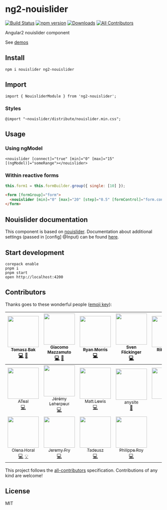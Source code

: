 # ng2-nouislider

[![Build Status](https://travis-ci.org/tb/ng2-nouislider.svg?branch=master)](https://travis-ci.org/tb/ng2-nouislider)
[![npm version](https://badge.fury.io/js/ng2-nouislider.svg)](http://badge.fury.io/js/ng2-nouislider)
[![Downloads](http://img.shields.io/npm/dm/ng2-nouislider.svg)](https://npmjs.org/package/ng2-nouislider)
[![All Contributors](https://img.shields.io/badge/all_contributors-18-orange.svg?style=flat-square)](#contributors)

Angular2 nouislider component

See [demos](http://tb.github.io/ng2-nouislider/)

## Install

    npm i nouislider ng2-nouislider

## Import

    import { NouisliderModule } from 'ng2-nouislider';

### Styles

    @import "~nouislider/distribute/nouislider.min.css";

## Usage

### Using ngModel

    <nouislider [connect]="true" [min]="0" [max]="15" [(ngModel)]="someRange"></nouislider>

### Within reactive forms

```js
this.form1 = this.formBuilder.group({ single: [10] });
```

```html
<form [formGroup]="form">
  <nouislider [min]="0" [max]="20" [step]="0.5" [formControl]="form.controls.single"></nouislider>
</form>
```

## Nouislider documentation

This component is based on [nouislider](https://refreshless.com/nouislider/). Documentation about additional settings (passed in [config] @Input) can be found [here](https://refreshless.com/nouislider/slider-options/).

## Start development

    corepack enable
    pnpm i
    pnpm start
    open http://localhost:4200

## Contributors

Thanks goes to these wonderful people ([emoji key](https://github.com/kentcdodds/all-contributors#emoji-key)):

<!-- ALL-CONTRIBUTORS-LIST:START - Do not remove or modify this section -->

|   [<img src="https://avatars2.githubusercontent.com/u/71683?v=4" width="100px;"/><br /><sub>Tomasz Bak</sub>](http://twitter.com/tomaszbak)<br />[💻](https://github.com/tb/ng2-nouislider/commits?author=tb 'Code') [👀](#review-tb 'Reviewed Pull Requests')    | [<img src="https://avatars2.githubusercontent.com/u/18688794?v=4" width="100px;"/><br /><sub>Giacomo Mazzamuto</sub>](https://github.com/gmazzamuto)<br />[💻](https://github.com/tb/ng2-nouislider/commits?author=gmazzamuto 'Code') [👀](#review-gmazzamuto 'Reviewed Pull Requests') | [<img src="https://avatars3.githubusercontent.com/u/7102450?v=4" width="100px;"/><br /><sub>Ryan Morris</sub>](https://github.com/ryan-morris)<br />[💻](https://github.com/tb/ng2-nouislider/commits?author=ryan-morris 'Code') | [<img src="https://avatars2.githubusercontent.com/u/2569015?v=4" width="100px;"/><br /><sub>Sven Flickinger</sub>](https://github.com/naeramarth7)<br />[💻](https://github.com/tb/ng2-nouislider/commits?author=naeramarth7 'Code') | [<img src="https://avatars0.githubusercontent.com/u/8615481?v=4" width="100px;"/><br /><sub>Riku Kallio</sub>](https://github.com/RichieRock)<br />[💻](https://github.com/tb/ng2-nouislider/commits?author=RichieRock 'Code') |   [<img src="https://avatars3.githubusercontent.com/u/5350861?v=4" width="100px;"/><br /><sub>John Pinkster</sub>](https://github.com/jpinkster)<br />[💻](https://github.com/tb/ng2-nouislider/commits?author=jpinkster 'Code')    |   [<img src="https://avatars1.githubusercontent.com/u/477298?v=4" width="100px;"/><br /><sub>Oleg Romanovskyi</sub>](https://olg.io/)<br />[💻](https://github.com/tb/ng2-nouislider/commits?author=shedar 'Code')   |
| :---------------------------------------------------------------------------------------------------------------------------------------------------------------------------------------------------------------------------------------------------------------: | :-------------------------------------------------------------------------------------------------------------------------------------------------------------------------------------------------------------------------------------------------------------------------------------: | :------------------------------------------------------------------------------------------------------------------------------------------------------------------------------------------------------------------------------: | :----------------------------------------------------------------------------------------------------------------------------------------------------------------------------------------------------------------------------------: | :----------------------------------------------------------------------------------------------------------------------------------------------------------------------------------------------------------------------------: | :---------------------------------------------------------------------------------------------------------------------------------------------------------------------------------------------------------------------------------: | :------------------------------------------------------------------------------------------------------------------------------------------------------------------------------------------------------------------: |
|                          [<img src="https://avatars1.githubusercontent.com/u/5629145?v=4" width="100px;"/><br /><sub>ATeal</sub>](http://www.alexrteal.com)<br />[💻](https://github.com/tb/ng2-nouislider/commits?author=ATeal 'Code')                           |                            [<img src="https://avatars1.githubusercontent.com/u/2158235?v=4" width="100px;"/><br /><sub>Jérémy Leherpeur</sub>](https://github.com/amenophis)<br />[💻](https://github.com/tb/ng2-nouislider/commits?author=amenophis 'Code')                            |      [<img src="https://avatars1.githubusercontent.com/u/6425649?v=4" width="100px;"/><br /><sub>Matt Lewis</sub>](https://mattlewis.me/)<br />[💻](https://github.com/tb/ng2-nouislider/commits?author=mattlewis92 'Code')      |    [<img src="https://avatars1.githubusercontent.com/u/5819263?v=4" width="100px;"/><br /><sub>anysite</sub>](https://github.com/anysite)<br />[📖](https://github.com/tb/ng2-nouislider/commits?author=anysite 'Documentation')     |          [<img src="https://avatars1.githubusercontent.com/u/3389712?v=4" width="100px;"/><br /><sub>flmg</sub>](https://github.com/flmg)<br />[💻](https://github.com/tb/ng2-nouislider/commits?author=flmg 'Code')           | [<img src="https://avatars2.githubusercontent.com/u/8425921?v=4" width="100px;"/><br /><sub>SirWojtek</sub>](https://github.com/SirWojtek)<br />[📖](https://github.com/tb/ng2-nouislider/commits?author=SirWojtek 'Documentation') | [<img src="https://avatars1.githubusercontent.com/u/596580?v=4" width="100px;"/><br /><sub>Rubén Trujillo</sub>](http://bi4group.com)<br />[💻](https://github.com/tb/ng2-nouislider/commits?author=rubentrf 'Code') |
| [<img src="https://avatars1.githubusercontent.com/u/12625792?v=4" width="100px;"/><br /><sub>Olena Horal</sub>](https://github.com/sharlatta)<br />[💻](https://github.com/tb/ng2-nouislider/commits?author=sharlatta 'Code') [💡](#example-sharlatta 'Examples') |                                 [<img src="https://avatars1.githubusercontent.com/u/316541?v=4" width="100px;"/><br /><sub>Jeremy Fry</sub>](http://www.jeremyfry.com)<br />[💻](https://github.com/tb/ng2-nouislider/commits?author=jeremyfry 'Code')                                  |         [<img src="https://avatars0.githubusercontent.com/u/9978922?v=4" width="100px;"/><br /><sub>Tadeusz</sub>](https://github.com/mkp05)<br />[💻](https://github.com/tb/ng2-nouislider/commits?author=mkp05 'Code')         |   [<img src="https://avatars0.githubusercontent.com/u/2358714?v=4" width="100px;"/><br /><sub>Philippe Roy</sub>](http://philipperoy.github.io)<br />[💻](https://github.com/tb/ng2-nouislider/commits?author=PhilippeRoy 'Code')    |

<!-- ALL-CONTRIBUTORS-LIST:END -->

This project follows the [all-contributors](https://github.com/kentcdodds/all-contributors) specification.
Contributions of any kind are welcome!

## License

MIT
